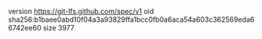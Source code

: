 version https://git-lfs.github.com/spec/v1
oid sha256:b1baee0abd10f04a3a93829ffa1bcc0fb0a6aca54a603c362569eda66742ee60
size 3977
